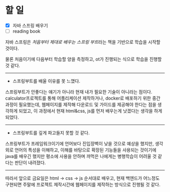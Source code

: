# 할 일

- [x] 자바 스프링 배우기
- [ ] reading book

자바 스프링은 *처음부터 제대로 배우는 스프링 부트*라는 책을 기반으로 학습을 시작할 것이다.

물론 처음이기에 다음부터 학습할 양을 측정하고, ot가 진행되는 식으로 학습을 진행할 것 같다.

---

- 스프링부트를 배울 이유를 못 느꼈다.

스프링부트가 안좋다는 얘기가 아니라 현재 내가 필요한 기술이 아니라는 점이다.
calculator프로젝트를 통해 어플리케이션 제작하거나, docker로 배포하기 위한 중간 과정이 필요했는데, 웹페이지를 제작해 다운로드 및 가이드를 제공해야 한다는 점을 생각하게 되었고, 이 과정에서 현재 html&css, js를 먼저 배우는게 낫겠다는 생각을 하게되었다.

---

- 스프링부트를 깊게 파고들지 못할 것 같다.

스프링부트가 프레임워크이기에 언어보다 진입장벽이 낮을 것으로 예상을 했지만, 생각외로 언어의 특성을 이해하고, 이해를 바탕으로 확장된 기능들을 사용되는 것이기에 java를 배우긴 했지만 평소에 사용을 안하며 까먹은 나에게는 병행학습이 어려울 것 같다는 판단이 내려졌다.

---

따라서 앞으로 금요일은 html -> css -> js 순서대로 배우고, 현재 백엔드가 어느정도 구현되면 주말에 프로젝트 제작시간에 웹페이지를 제작하는 방식으로 진행될 것 같다.

